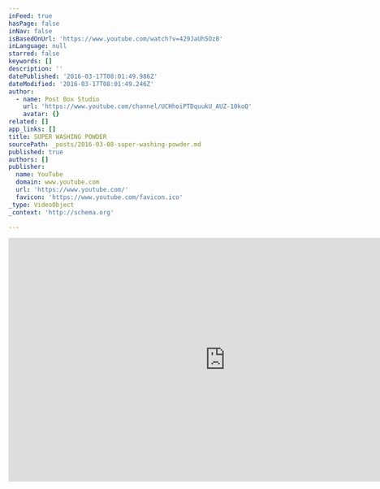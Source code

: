 ```yaml
---
inFeed: true
hasPage: false
inNav: false
isBasedOnUrl: 'https://www.youtube.com/watch?v=429JaUh5Oz8'
inLanguage: null
starred: false
keywords: []
description: ''
datePublished: '2016-03-17T08:01:49.986Z'
dateModified: '2016-03-17T08:01:49.246Z'
author:
  - name: Post Box Studio
    url: 'https://www.youtube.com/channel/UCHhoiPTDquukU_AUZ-10koQ'
    avatar: {}
related: []
app_links: []
title: SUPER WASHING POWDER
sourcePath: _posts/2016-03-08-super-washing-powder.md
published: true
authors: []
publisher:
  name: YouTube
  domain: www.youtube.com
  url: 'https://www.youtube.com/'
  favicon: 'https://www.youtube.com/favicon.ico'
_type: VideoObject
_context: 'http://schema.org'

---
```

<iframe src="https://cdn.embedly.com/widgets/media.html?src=https%3A%2F%2Fwww.youtube.com%2Fembed%2F429JaUh5Oz8%3Ffeature%3Doembed&amp;url=https%3A%2F%2Fwww.youtube.com%2Fwatch%3Fv%3D429JaUh5Oz8&amp;image=https%3A%2F%2Fi.ytimg.com%2Fvi%2F429JaUh5Oz8%2Fhqdefault.jpg&amp;key=b7d04c9b404c499eba89ee7072e1c4f7&amp;type=text%2Fhtml&amp;schema=youtube" width="854" height="480" scrolling="no" frameborder="0" allowfullscreen="allowfullscreen" style=""></iframe>